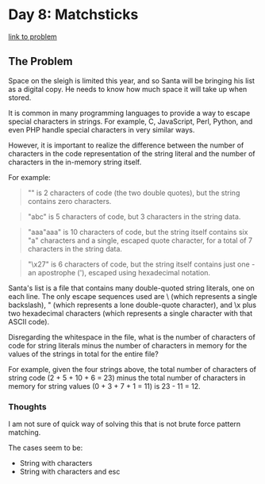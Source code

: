 # Day 8: Matchsticks

[link to problem](https://adventofcode.com/2015/day/8)

## The Problem

Space on the sleigh is limited this year, and so Santa will be bringing his list as a digital copy. He needs to know how much space it will take up when stored.

It is common in many programming languages to provide a way to escape special characters in strings. For example, C, JavaScript, Perl, Python, and even PHP handle special characters in very similar ways.

However, it is important to realize the difference between the number of characters in the code representation of the string literal and the number of characters in the in-memory string itself.

For example:

>"" is 2 characters of code (the two double quotes), but the string contains zero characters.

> "abc" is 5 characters of code, but 3 characters in the string data.

> "aaa\"aaa" is 10 characters of code, but the string itself contains six "a" characters and a single, escaped quote character, for a total of 7 characters in the string data.

> "\x27" is 6 characters of code, but the string itself contains just one - an apostrophe ('), escaped using hexadecimal notation.

Santa's list is a file that contains many double-quoted string literals, one on each line. The only escape sequences used are \\ (which represents a single backslash), \" (which represents a lone double-quote character), and \x plus two hexadecimal characters (which represents a single character with that ASCII code).

Disregarding the whitespace in the file, what is the number of characters of code for string literals minus the number of characters in memory for the values of the strings in total for the entire file?

For example, given the four strings above, the total number of characters of string code (2 + 5 + 10 + 6 = 23) minus the total number of characters in memory for string values (0 + 3 + 7 + 1 = 11) is 23 - 11 = 12.

### Thoughts

I am not sure of quick way of solving this that is not brute force pattern matching.

The cases seem to be:
- String with characters
- String with characters and esc
